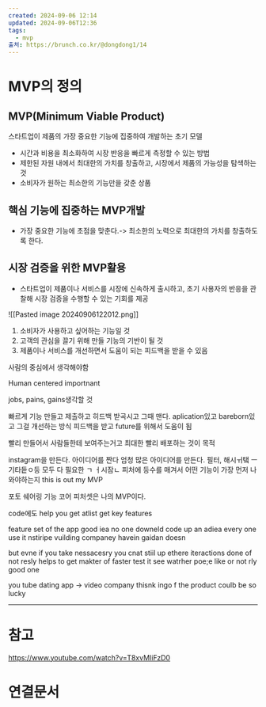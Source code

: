 ```yaml
---
created: 2024-09-06 12:14
updated: 2024-09-06T12:36
tags:
  - mvp
출처: https://brunch.co.kr/@dongdong1/14
---
```

# MVP의 정의
## MVP(Minimum Viable Product)
스타트업이 제품의 가장 중요한 기능에 집중하여 개발하는 초기 모델
- 시간과 비용을 최소화하여 시장 반응을 빠르게 측정할 수 있는 방법
- 제한된 자원 내에서 최대한의 가치를 창출하고, 시장에서 제품의 가능성을 탐색하는 것
- 소비자가 원하는 최소한의 기능만을 갖춘 상품

## 핵심 기능에 집중하는 MVP개발
- 가장 중요한 기능에 초점을 맞춘다.-> 최소한의 노력으로 최대한의 가치를 창출하도록 한다.

## 시장 검증을 위한 MVP활용
- 스타트업이 제품이나 서비스를 시장에 신속하게 출시하고, 초기 사용자의 반응을 관찰해 시장 검증을 수행할 수 있는 기회를 제공



![[Pasted image 20240906122012.png]]
1. 소비자가 사용하고 싶어하는 기능일 것
2. 고객의 관심을 끌기 위해 만들 기능의 기반이 될 것
3. 제품이나 서비스를 개선하면서 도움이 되는 피드백을 받을 수 있음

사람의 중심에서 생각해야함 

Human centered importnant 

jobs, pains, gains생각할 것

빠르게 기능 만들고 제출하고 히드백 받곡시고 그때 맨다. 
aplication있고 bareborn있고 그걸 개선하는 방식 
피드백을 받고 future를 위해서 도움이 됨

빨리 만들어서 사람들한테 보여주는거고
최대한 빨리 배포하는 것이 목적


instagram을 만든다.
아이디어를 짠다
엄청 많은 아이디어를 만든다. 필터, 해시ㅟ탴 ㅡ기타듵ㅇ등
모두 다 필요한 ㄱ ㅓ시잠ㄴ
피처에 등수를 매겨서 어떤 기능이 가장 먼저 나와야하는지 this is out my MVP

포토 쉐어링 기능
코어 피처셋은 나의 MVP이다. 

code에도 help you get atlist get key features 


feature set of the app
good iea no one downeld  code up an adiea every one use it nstiripe vuilding companey havein gaidan doesn 


but evne if you take nessacesry you cnat stiil up ethere 
iteractions done of not resly helps to get makter of faster test it see watrher poe;e like or not  rly good one 


you tube dating app -> video company 
thisnk ingo f the product 
coulb be so lucky 





---
# 참고
https://www.youtube.com/watch?v=T8xvMIiFzD0
# 연결문서